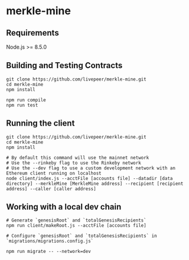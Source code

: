 # merkle-mine

## Requirements

Node.js >= 8.5.0

## Building and Testing Contracts

```
git clone https://github.com/livepeer/merkle-mine.git
cd merkle-mine
npm install

npm run compile
npm run test
```

## Running the client

```
git clone https://github.com/livepeer/merkle-mine.git
cd merkle-mine
npm install

# By default this command will use the mainnet network
# Use the --rinkeby flag to use the Rinkeby network
# Use the --dev flag to use a custom development network with an Ethereum client running on localhost
node client/index.js --acctFile [accounts file] --datadir [data directory] --merkleMine [MerkleMine address] --recipient [recipient address] --caller [caller address]
```

## Working with a local dev chain

```
# Generate `genesisRoot` and `totalGenesisRecipients`
npm run client/makeRoot.js --acctFile [accounts file]

# Configure `genesisRoot` and `totalGenesisRecipients` in `migrations/migrations.config.js`

npm run migrate -- --network=dev
```
